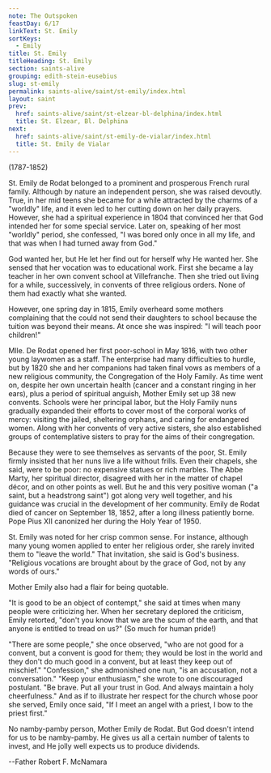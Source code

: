 ```yaml
---
note: The Outspoken
feastDay: 6/17
linkText: St. Emily
sortKeys:
  - Emily
title: St. Emily
titleHeading: St. Emily
section: saints-alive
grouping: edith-stein-eusebius
slug: st-emily
permalink: saints-alive/saint/st-emily/index.html
layout: saint
prev:
  href: saints-alive/saint/st-elzear-bl-delphina/index.html
  title: St. Elzear, Bl. Delphina
next:
  href: saints-alive/saint/st-emily-de-vialar/index.html
  title: St. Emily de Vialar
---
```

(1787-1852)

St. Emily de Rodat belonged to a prominent and prosperous French rural family. Although by nature an independent person, she was raised devoutly. True, in her mid teens she became for a while attracted by the charms of a "worldly" life, and it even led to her cutting down on her daily prayers. However, she had a spiritual experience in 1804 that convinced her that God intended her for some special service. Later on, speaking of her most "worldly" period, she confessed, "I was bored only once in all my life, and that was when I had turned away from God."

God wanted her, but He let her find out for herself why He wanted her. She sensed that her vocation was to educational work. First she became a lay teacher in her own convent school at Villefranche. Then she tried out living for a while, successively, in convents of three religious orders. None of them had exactly what she wanted.

However, one spring day in 1815, Emily overheard some mothers complaining that the could not send their daughters to school because the tuition was beyond their means. At once she was inspired: "I will teach poor children!"

Mlle. De Rodat opened her first poor-school in May 1816, with two other young laywomen as a staff. The enterprise had many difficulties to hurdle, but by 1820 she and her companions had taken final vows as members of a new religious community, the Congregation of the Holy Family. As time went on, despite her own uncertain health (cancer and a constant ringing in her ears), plus a period of spiritual anguish, Mother Emily set up 38 new convents. Schools were her principal labor, but the Holy Family nuns gradually expanded their efforts to cover most of the corporal works of mercy: visiting the jailed, sheltering orphans, and caring for endangered women. Along with her convents of very active sisters, she also established groups of contemplative sisters to pray for the aims of their congregation.

Because they were to see themselves as servants of the poor, St. Emily firmly insisted that her nuns live a life without frills. Even their chapels, she said, were to be poor: no expensive statues or rich marbles. The Abbe Marty, her spiritual director, disagreed with her in the matter of chapel décor, and on other points as well. But he and this very positive woman ("a saint, but a headstrong saint") got along very well together, and his guidance was crucial in the development of her community. Emily de Rodat died of cancer on September 18, 1852, after a long illness patiently borne. Pope Pius XII canonized her during the Holy Year of 1950.

St. Emily was noted for her crisp common sense. For instance, although many young women applied to enter her religious order, she rarely invited them to "leave the world." That invitation, she said is God's business. "Religious vocations are brought about by the grace of God, not by any words of ours."

Mother Emily also had a flair for being quotable.

"It is good to be an object of contempt," she said at times when many people were criticizing her. When her secretary deplored the criticism, Emily retorted, "don't you know that we are the scum of the earth, and that anyone is entitled to tread on us?" (So much for human pride!)

"There are some people," she once observed, "who are not good for a convent, but a convent is good for them; they would be lost in the world and they don't do much good in a convent, but at least they keep out of mischief." "Confession," she admonished one nun, "is an accusation, not a conversation." "Keep your enthusiasm," she wrote to one discouraged postulant. "Be brave. Put all your trust in God. And always maintain a holy cheerfulness." And as if to illustrate her respect for the church whose poor she served, Emily once said, "If I meet an angel with a priest, I bow to the priest first."

No namby-pamby person, Mother Emily de Rodat. But God doesn't intend for us to be namby-pamby. He gives us all a certain number of talents to invest, and He jolly well expects us to produce dividends.

\--Father Robert F. McNamara